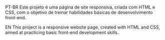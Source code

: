 PT-BR
Este projeto é uma página de site responsiva, criada com HTML e CSS, com o objetivo de treinar habilidades básicas de desenvolvimento front-end.

EN
This project is a responsive website page, created with HTML and CSS, aimed at practicing basic front-end development skills.
